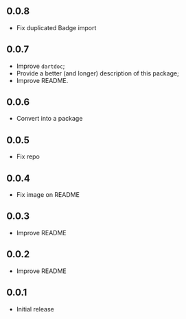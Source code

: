 ## 0.0.8

- Fix duplicated Badge import

## 0.0.7

- Improve `dartdoc`;
- Provide a better (and longer) description of this package;
- Improve README.

## 0.0.6

- Convert into a package

## 0.0.5

- Fix repo

## 0.0.4

- Fix image on README

## 0.0.3

- Improve README

## 0.0.2

- Improve README

## 0.0.1

- Initial release
